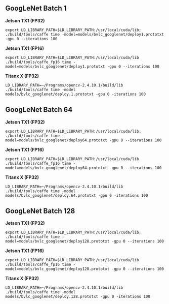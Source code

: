 GoogLeNet Batch 1
------------------
<b>Jetson TX1 (FP32)</b>

`export LD_LIBRARY_PATH=$LD_LIBRARY_PATH:/usr/local/cuda/lib; ./build/tools/caffe time -model=models/bvlc_googlenet/deploy1.prototxt -gpu 0 --iterations 100`

<b>Jetson TX1 (FP16)</b>

`export LD_LIBRARY_PATH=$LD_LIBRARY_PATH:/usr/local/cuda/lib ./build/tools/caffe_fp16 time -model=models/bvlc_googlenet/deploy1.prototxt -gpu 0 --iterations 100`

<b>Titanx X (FP32)</b>

`LD_LIBRARY_PATH=~/Programs/opencv-2.4.10.1/build/lib ./build/tools/caffe time -model models/bvlc_googlenet/deploy.1.prototxt -gpu 0 -iterations 100`

GoogLeNet Batch 64
-------------------
<b>Jetson TX1 (FP32)</b>

`export LD_LIBRARY_PATH=$LD_LIBRARY_PATH:/usr/local/cuda/lib; ./build/tools/caffe time -model=models/bvlc_googlenet/deploy64.prototxt -gpu 0 --iterations 100`

<b>Jetson TX1 (FP16)</b>

`export LD_LIBRARY_PATH=$LD_LIBRARY_PATH:/usr/local/cuda/lib ./build/tools/caffe_fp16 time -model=models/bvlc_googlenet/deploy64.prototxt -gpu 0 --iterations 100`

<b>Titanx X (FP32)</b>

`LD_LIBRARY_PATH=~/Programs/opencv-2.4.10.1/build/lib ./build/tools/caffe time -model models/bvlc_googlenet/deploy.64.prototxt -gpu 0 -iterations 100`

GoogLeNet Batch 128
--------------------
<b>Jetson TX1 (FP32)</b>

`export LD_LIBRARY_PATH=$LD_LIBRARY_PATH:/usr/local/cuda/lib; ./build/tools/caffe time -model=models/bvlc_googlenet/deploy128.prototxt -gpu 0 --iterations 100`

<b>Jetson TX1 (FP16)</b>

`export LD_LIBRARY_PATH=$LD_LIBRARY_PATH:/usr/local/cuda/lib ./build/tools/caffe_fp16 time -model=models/bvlc_googlenet/deploy128.prototxt -gpu 0 --iterations 100`

<b>Titanx X (FP32)</b>

`LD_LIBRARY_PATH=~/Programs/opencv-2.4.10.1/build/lib ./build/tools/caffe time -model models/bvlc_googlenet/deploy.128.prototxt -gpu 0 -iterations 100`
